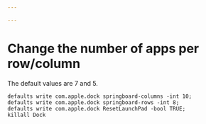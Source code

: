 ```yaml
---

---
```


# Change the number of apps per row/column
The default values are 7 and 5.

```shell
defaults write com.apple.dock springboard-columns -int 10;
defaults write com.apple.dock springboard-rows -int 8;
defaults write com.apple.dock ResetLaunchPad -bool TRUE;
killall Dock
```
